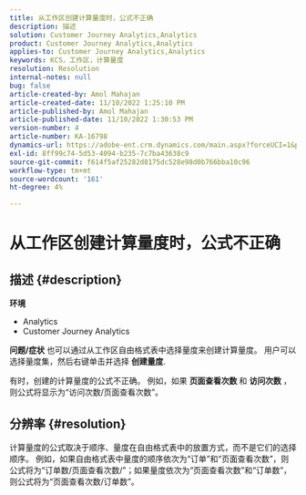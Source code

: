 ```yaml
---
title: 从工作区创建计算量度时，公式不正确
description: 描述
solution: Customer Journey Analytics,Analytics
product: Customer Journey Analytics,Analytics
applies-to: Customer Journey Analytics,Analytics
keywords: KCS，工作区，计算量度
resolution: Resolution
internal-notes: null
bug: false
article-created-by: Amol Mahajan
article-created-date: 11/10/2022 1:25:10 PM
article-published-by: Amol Mahajan
article-published-date: 11/10/2022 1:30:53 PM
version-number: 4
article-number: KA-16798
dynamics-url: https://adobe-ent.crm.dynamics.com/main.aspx?forceUCI=1&pagetype=entityrecord&etn=knowledgearticle&id=83b1fb14-fb60-ed11-9561-6045bd006268
exl-id: 8ff99c74-5d53-4094-b235-7c7ba43638c9
source-git-commit: f614f5af25282d8175dc528e98d0b766bba10c96
workflow-type: tm+mt
source-wordcount: '161'
ht-degree: 4%

---
```


# 从工作区创建计算量度时，公式不正确

## 描述 {#description}

<b>环境</b>
- Analytics
- Customer Journey Analytics

<b>问题/症状</b>
也可以通过从工作区自由格式表中选择量度来创建计算量度。 用户可以选择量度集，然后右键单击并选择 <b>创建量度</b>.

有时，创建的计算量度的公式不正确。 例如，如果 <b>页面查看次数 </b>和 <b>访问次数</b> ，则公式将显示为“访问次数/页面查看次数”。


## 分辨率 {#resolution}


计算量度的公式取决于顺序、量度在自由格式表中的放置方式，而不是它们的选择顺序。 例如，如果自由格式表中量度的顺序依次为“订单”和“页面查看次数”，则公式将为“订单数/页面查看次数/”；如果量度依次为“页面查看次数”和“订单数”，则公式将为“页面查看次数/订单数”。
